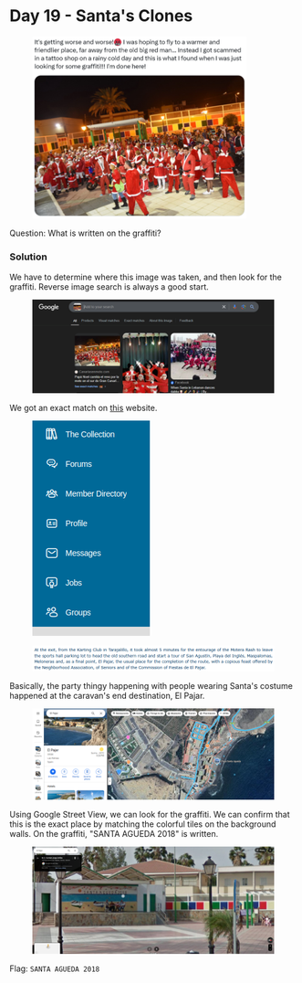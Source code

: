 # Day 19 - Santa's Clones

<figure><img src="../../../.gitbook/assets/Santas_Clones.png" alt="" width="375"><figcaption></figcaption></figure>

Question: What is written on the graffiti?

### Solution

We have to determine where this image was taken, and then look for the graffiti. Reverse image search is always a good start.

<figure><img src="../../../.gitbook/assets/image (17).png" alt="" width="563"><figcaption></figcaption></figure>

We got an exact match on [this](https://www.canariasenmoto.com/index.php?pagina=moteros\&ver=noticia\&id=21991) website.&#x20;

<figure><img src="../../../.gitbook/assets/image (18).png" alt=""><figcaption></figcaption></figure>

<figure><img src="../../../.gitbook/assets/image (19).png" alt=""><figcaption></figcaption></figure>

Basically, the party thingy happening with people wearing Santa's costume happened at the caravan's end destination, El Pajar.

<figure><img src="../../../.gitbook/assets/image (20).png" alt=""><figcaption></figcaption></figure>

Using Google Street View, we can look for the graffiti. We can confirm that this is the exact place by matching the colorful tiles on the background walls. On the graffiti, "SANTA AGUEDA 2018" is written.

<figure><img src="../../../.gitbook/assets/image (21).png" alt=""><figcaption></figcaption></figure>

Flag: `SANTA AGUEDA 2018`
